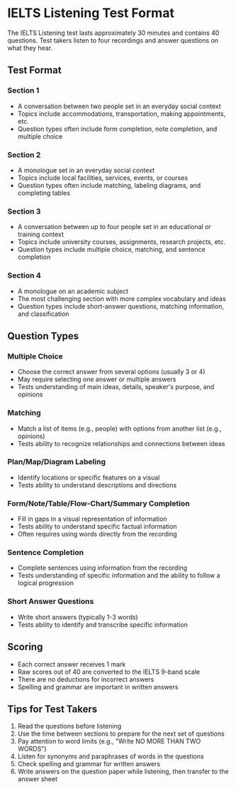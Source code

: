 # IELTS Listening Test Format

The IELTS Listening test lasts approximately 30 minutes and contains 40 questions. Test takers listen to four recordings and answer questions on what they hear.

## Test Format

### Section 1
* A conversation between two people set in an everyday social context
* Topics include accommodations, transportation, making appointments, etc.
* Question types often include form completion, note completion, and multiple choice

### Section 2
* A monologue set in an everyday social context
* Topics include local facilities, services, events, or courses
* Question types often include matching, labeling diagrams, and completing tables

### Section 3
* A conversation between up to four people set in an educational or training context
* Topics include university courses, assignments, research projects, etc.
* Question types include multiple choice, matching, and sentence completion

### Section 4
* A monologue on an academic subject
* The most challenging section with more complex vocabulary and ideas
* Question types include short-answer questions, matching information, and classification

## Question Types

### Multiple Choice
* Choose the correct answer from several options (usually 3 or 4)
* May require selecting one answer or multiple answers
* Tests understanding of main ideas, details, speaker's purpose, and opinions

### Matching
* Match a list of items (e.g., people) with options from another list (e.g., opinions)
* Tests ability to recognize relationships and connections between ideas

### Plan/Map/Diagram Labeling
* Identify locations or specific features on a visual
* Tests ability to understand descriptions and directions

### Form/Note/Table/Flow-Chart/Summary Completion
* Fill in gaps in a visual representation of information
* Tests ability to understand specific factual information
* Often requires using words directly from the recording

### Sentence Completion
* Complete sentences using information from the recording
* Tests understanding of specific information and the ability to follow a logical progression

### Short Answer Questions
* Write short answers (typically 1-3 words)
* Tests ability to identify and transcribe specific information

## Scoring

* Each correct answer receives 1 mark
* Raw scores out of 40 are converted to the IELTS 9-band scale
* There are no deductions for incorrect answers
* Spelling and grammar are important in written answers

## Tips for Test Takers

1. Read the questions before listening
2. Use the time between sections to prepare for the next set of questions
3. Pay attention to word limits (e.g., "Write NO MORE THAN TWO WORDS")
4. Listen for synonyms and paraphrases of words in the questions
5. Check spelling and grammar for written answers
6. Write answers on the question paper while listening, then transfer to the answer sheet 